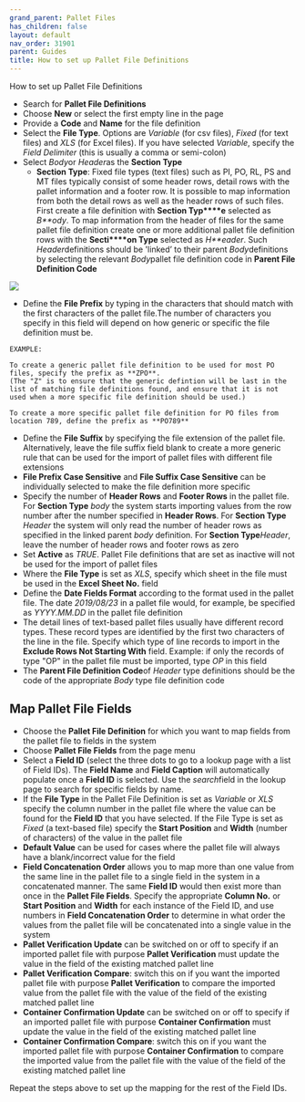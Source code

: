 ```yaml
---
grand_parent: Pallet Files
has_children: false
layout: default
nav_order: 31901
parent: Guides
title: How to set up Pallet File Definitions
---
```


How to set up Pallet File Definitions




* Search for **Pallet File Definitions**
* Choose **New** or select the first empty line in the page
* Provide a **Code** and **Name** for the file definition
* Select the **File Type**. Options are *Variable* (for csv files), *Fixed* (for text files) and *XLS* (for Excel files). If you have selected *Variable*, specify the *Field Delimiter* (this is usually a comma or semi-colon)
* Select *Body*or *Header*as the **Section Type**
	+ **Section Type**: Fixed file types (text files) such as PI, PO, RL, PS and MT files typically consist of some header rows, detail rows with the pallet information and a footer row. It is possible to map information from both the detail rows as well as the header rows of such files. First create a file definition with **Section Typ****e** selected as *B**ody*. To map information from the header of files for the same pallet file definition create one or more additional pallet file definition rows with the **Secti****on Type** selected as *H**eader*. Such *Header*definitions should be 'linked’ to their parent *Body*definitions by selecting the relevant *Body*pallet file definition code in **Parent File Definition Code**




![](https://s3.amazonaws.com/cdn.freshdesk.com/data/helpdesk/attachments/production/8093157315/original/YUF5D0_GpWzzkxU1I3iaB-PvYqGqcuSLxw.png?1643309305)







* Define the **File Prefix** by typing in the characters that should match with the first characters of the pallet file.The number of characters you specify in this field will depend on how generic or specific the file definition must be.




```
EXAMPLE:

To create a generic pallet file definition to be used for most PO files, specify the prefix as **ZPO**.
(The "Z" is to ensure that the generic defintion will be last in the list of matching file definitions found, and ensure that it is not used when a more specific file definition should be used.)

To create a more specific pallet file definition for PO files from location 789, define the prefix as **PO789**
```






* Define the **File Suffix** by specifying the file extension of the pallet file. Alternatively, leave the file suffix field blank to create a more generic rule that can be used for the import of pallet files with different file extensions
* **File Prefix Case Sensitive** and **File Suffix Case Sensitive** can be individually selected to make the file definition more specific
* Specify the number of **Header Rows** and **Footer Rows** in the pallet file. For **Section Type** *body* the system starts importing values from the row number after the number specified in **Header Rows**. For **Section Type** *Header* the system will only read the number of header rows as specified in the linked parent *body* definition. For **Section Type***Header*, leave the number of header rows and footer rows as zero
* Set **Active** as *TRUE*. Pallet File definitions that are set as inactive will not be used for the import of pallet files
* Where the **File Type** is set as *XLS*, specify which sheet in the file must be used in the **Excel Sheet No.** field
* Define the **Date Fields Format** according to the format used in the pallet file. The date *2019/08/23* in a pallet file would, for example, be specified as *YYYY.MM.DD* in the pallet file definition
* The detail lines of text-based pallet files usually have different record types. These record types are identified by the first two characters of the line in the file. Specify which type of line records to import in the **Exclude Rows Not Starting With** field. Example: if only the records of type "OP" in the pallet file must be imported, type *OP* in this field
* The **Parent File Definition Code**of *Header* type definitions should be the code of the appropriate *Body* type file definition code

Map Pallet File Fields
----------------------

* Choose the **Pallet File Definition** for which you want to map fields from the pallet file to fields in the system
* Choose **Pallet File Fields** from the page menu
* Select a **Field ID** (select the three dots to go to a lookup page with a list of Field IDs). The **Field Name** and **Field Caption** will automatically populate once a **Field ID** is selected. Use the *search*field in the lookup page to search for specific fields by name.
* If the **File Type** in the Pallet File Definition is set as *Variable* or *XLS* specify the column number in the pallet file where the value can be found for the **Field ID** that you have selected. If the File Type is set as *Fixed* (a text-based file) specify the **Start Position** and **Width** (number of characters) of the value in the pallet file
* **Default Value** can be used for cases where the pallet file will always have a blank/incorrect value for the field
* **Field Concatenation Order** allows you to map more than one value from the same line in the pallet file to a single field in the system in a concatenated manner. The same **Field ID** would then exist more than once in the **Pallet File Fields**. Specify the appropriate **Column No.** or **Start Position** and **Width** for each instance of the Field ID, and use numbers in **Field Concatenation Order** to determine in what order the values from the pallet file will be concatenated into a single value in the system
* **Pallet Verification Update** can be switched on or off to specify if an imported pallet file with purpose **Pallet Verification** must update the value in the field of the existing matched pallet line
* **Pallet Verification Compare**: switch this on if you want the imported pallet file with purpose **Pallet Verification** to compare the imported value from the pallet file with the value of the field of the existing matched pallet line
* **Container Confirmation Update** can be switched on or off to specify if an imported pallet file with purpose **Container Confirmation** must update the value in the field of the existing matched pallet line
* **Container Confirmation Compare**: switch this on if you want the imported pallet file with purpose **Container Confirmation** to compare the imported value from the pallet file with the value of the field of the existing matched pallet line

Repeat the steps above to set up the mapping for the rest of the Field IDs.